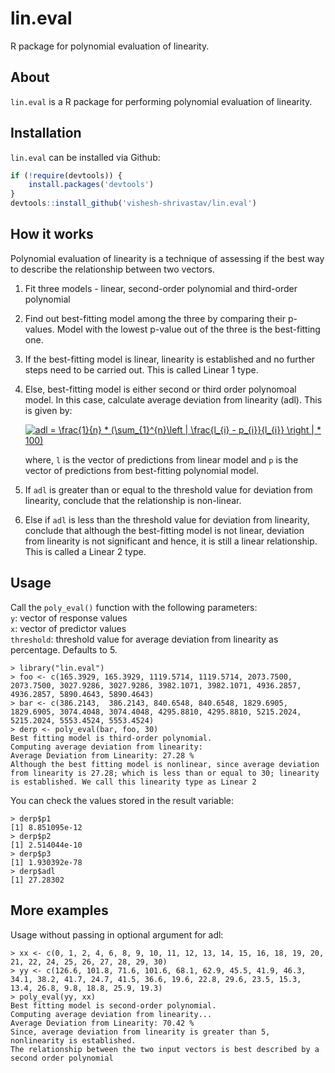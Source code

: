 # lin.eval
R package for polynomial evaluation of linearity.

## About  
`lin.eval` is a R package for performing polynomial evaluation of linearity.

## Installation  
`lin.eval` can be installed via Github:

```r
if (!require(devtools)) {  
    install.packages('devtools')  
}  
devtools::install_github('vishesh-shrivastav/lin.eval')
```
  
## How it works

Polynomial evaluation of linearity is a technique of assessing if the best way to describe the relationship between two vectors.

1) Fit three models - linear, second-order polynomial and third-order polynomial
2) Find out best-fitting model among the three by comparing their p-values. Model with the lowest p-value out of the three is the best-fitting one.
3) If the best-fitting model is linear, linearity is established and no further steps need to be carried out. This is called Linear 1 type.
4) Else, best-fitting model is either second or third order polynomoal model. In this case, calculate average deviation from linearity (adl). This is given by:  

      <a href="https://www.codecogs.com/eqnedit.php?latex=adl&space;=&space;\frac{1}{n}&space;*&space;(\sum_{1}^{n}\left&space;|&space;\frac{l_{i}&space;-&space;p_{i}}{l_{i}}&space;\right&space;|&space;*&space;100)" target="_blank"><img src="https://latex.codecogs.com/gif.latex?adl&space;=&space;\frac{1}{n}&space;*&space;(\sum_{1}^{n}\left&space;|&space;\frac{l_{i}&space;-&space;p_{i}}{l_{i}}&space;\right&space;|&space;*&space;100)" title="adl = \frac{1}{n} * (\sum_{1}^{n}\left | \frac{l_{i} - p_{i}}{l_{i}} \right | * 100)" /></a>

    where, `l` is the vector of predictions from linear model and `p` is the vector of predictions from best-fitting polynomial model.

5) If `adl` is greater than or equal to the threshold value for deviation from linearity, conclude that the relationship is non-linear.
6) Else if `adl` is less than the threshold value for deviation from linearity, conclude that although the best-fitting model is not linear, deviation from linearity is not significant and hence, it is still a linear relationship. This is called a Linear 2 type.

## Usage  
Call the `poly_eval()` function with the following parameters:  
`y`: vector of response values  
`x`: vector of predictor values  
`threshold`: threshold value for average deviation from linearity as percentage. Defaults to 5.

```{r}
> library("lin.eval")
> foo <- c(165.3929, 165.3929, 1119.5714, 1119.5714, 2073.7500, 2073.7500, 3027.9286, 3027.9286, 3982.1071, 3982.1071, 4936.2857, 4936.2857, 5890.4643, 5890.4643)
> bar <- c(386.2143,  386.2143, 840.6548, 840.6548, 1829.6905, 1829.6905, 3074.4048, 3074.4048, 4295.8810, 4295.8810, 5215.2024, 5215.2024, 5553.4524, 5553.4524)
> derp <- poly_eval(bar, foo, 30)
Best fitting model is third-order polynomial.
Computing average deviation from linearity:
Average Deviation from Linearity: 27.28 %
Although the best fitting model is nonlinear, since average deviation from linearity is 27.28; which is less than or equal to 30; linearity is established. We call this linearity type as Linear 2
```  

You can check the values stored in the result variable:  
```{r}
> derp$p1
[1] 8.851095e-12
> derp$p2
[1] 2.514044e-10
> derp$p3
[1] 1.930392e-78
> derp$adl
[1] 27.28302
```

## More examples 

Usage without passing in optional argument for adl:  
```{r}
> xx <- c(0, 1, 2, 4, 6, 8, 9, 10, 11, 12, 13, 14, 15, 16, 18, 19, 20, 21, 22, 24, 25, 26, 27, 28, 29, 30)
> yy <- c(126.6, 101.8, 71.6, 101.6, 68.1, 62.9, 45.5, 41.9, 46.3, 34.1, 38.2, 41.7, 24.7, 41.5, 36.6, 19.6, 22.8, 29.6, 23.5, 15.3, 13.4, 26.8, 9.8, 18.8, 25.9, 19.3)
> poly_eval(yy, xx)
Best fitting model is second-order polynomial.
Computing average deviation from linearity...
Average Deviation from Linearity: 70.42 %
Since, average deviation from linearity is greater than 5, nonlinearity is established.
The relationship between the two input vectors is best described by a second order polynomial
```
